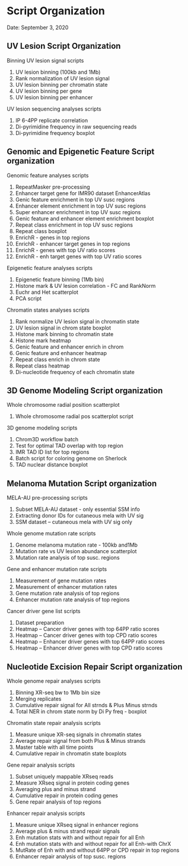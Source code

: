 # Script Organization
Date: September 3, 2020

## UV Lesion Script Organization

Binning UV lesion signal scripts
1.	UV lesion binning (100kb and 1Mb)
2.	Rank normalization of UV lesion signal
3.	UV lesion binning per chromatin state
4.	UV lesion binning per gene
5.	UV lesion binning per enhancer

UV lesion sequencing analyses scripts
1.	IP 6-4PP replicate correlation
2.	Di-pyrimidine frequency in raw sequencing reads
3.	Di-pyrimidine frequency boxplot

## Genomic and Epigenetic Feature Script organization

Genomic feature analyses scripts
1.	RepeatMasker pre-processing
2.	Enhancer target gene for IMR90 dataset EnhancerAtlas
3.	Genic feature enrichment in top UV susc regions
4.	Enhancer element enrichment in top UV susc regions
5.	Super enhancer enrichment in top UV susc regions
6.	Genic feature and enhancer element enrichment boxplot
7.	Repeat class enrichment in top UV susc regions
8.	Repeat class boxplot
9.	EnrichR - genes in top regions
10.	EnrichR - enhancer target genes in top regions
11.	EnrichR - genes with top UV ratio scores
12.	EnrichR - enh target genes with top UV ratio scores

Epigenetic feature analyses scripts
1.	Epigenetic feature binning (1Mb bin)
2.	Histone mark & UV lesion correlation - FC and RankNorm
3.	Euchr and Het scatterplot
4.	PCA script

Chromatin states analyses scripts
1.	Rank normalize UV lesion signal in chromatin state
2.	UV lesion signal in chrom state boxplot
3.	Histone mark binning to chromatin state
4.	Histone mark heatmap
5.	Genic feature and enhancer enrich in chrom
6.	Genic feature and enhancer heatmap
7.	Repeat class enrich in chrom state
8.	Repeat class heatmap
9.	Di-nucleotide frequency of each chromatin state

## 3D Genome Modeling Script organization

Whole chromosome radial position scatterplot
1. Whole chromosome radial pos scatterplot script

3D genome modeling scripts
1.	Chrom3D workflow batch
2.	Test for optimal TAD overlap with top region
3.	IMR TAD ID list for top regions
4.	Batch script for coloring genome on Sherlock
5.	TAD nuclear distance boxplot

## Melanoma Mutation Script organization

MELA-AU pre-processing scripts
1.	Subset MELA-AU dataset - only essential SSM info
2.	Extracting donor IDs for cutaneous mela with UV sig
3.	SSM dataset – cutaneous mela with UV sig only

Whole genome mutation rate scripts
1.	Genome melanoma mutation rate - 100kb and1Mb
2.	Mutation rate vs UV lesion abundance scatterplot
3.	Mutation rate analysis of top susc. regions

Gene and enhancer mutation rate scripts
1.	Measurement of gene mutation rates
2.	Measurement of enhancer mutation rates
3.	Gene mutation rate analysis of top regions
4.	Enhancer mutation rate analysis of top regions

Cancer driver gene list scripts
1.	Dataset preparation
2.	Heatmap – Cancer driver genes with top 64PP ratio scores
3.	Heatmap – Cancer driver genes with top CPD ratio scores
4.	Heatmap – Enhancer driver genes with top 64PP ratio scores
5.	Heatmap – Enhancer driver genes with top CPD ratio scores

## Nucleotide Excision Repair Script organization

Whole genome repair analyses scripts
1.	Binning XR-seq bw to 1Mb bin size
2.	Merging replicates
3.	Cumulative repair signal for All strnds & Plus Minus strnds
4.	Total NER in chrom state norm by Di Py freq - boxplot

Chromatin state repair analysis scripts
1.	Measure unique XR-seq signals in chromatin states
2.	Average repair signal from both Plus & Minus strands
3.	Master table with all time points
4.	Cumulative repair in chromatin state boxplots

Gene repair analysis scripts
1.	Subset uniquely mappable XRseq reads
2.	Measure XRseq signal in protein coding genes
3.	Averaging plus and minus strand
4.	Cumulative repair in protein coding genes 
5.	Gene repair analysis of top regions

Enhancer repair analysis scripts
1.	Measure unique XRseq signal in enhancer regions
2.	Average plus & minus strand repair signals
3.	Enh mutation stats with and without repair for all Enh
4.	Enh mutation stats with and without repair for all Enh-with ChrX
5.	MutRate of Enh with and without 64PP or CPD repair in top regions
6.	Enhancer repair analysis of top susc. regions
